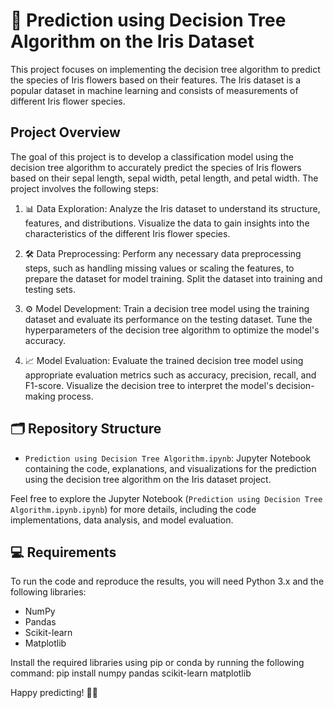 # 🌳 Prediction using Decision Tree Algorithm on the Iris Dataset

This project focuses on implementing the decision tree algorithm to predict the species of Iris flowers based on their features. The Iris dataset is a popular dataset in machine learning and consists of measurements of different Iris flower species.

## Project Overview

The goal of this project is to develop a classification model using the decision tree algorithm to accurately predict the species of Iris flowers based on their sepal length, sepal width, petal length, and petal width. The project involves the following steps:

1. 📊 Data Exploration: Analyze the Iris dataset to understand its structure, features, and distributions. Visualize the data to gain insights into the characteristics of the different Iris flower species.

2. 🛠️ Data Preprocessing: Perform any necessary data preprocessing steps, such as handling missing values or scaling the features, to prepare the dataset for model training. Split the dataset into training and testing sets.

3. ⚙️ Model Development: Train a decision tree model using the training dataset and evaluate its performance on the testing dataset. Tune the hyperparameters of the decision tree algorithm to optimize the model's accuracy.

4. 📈 Model Evaluation: Evaluate the trained decision tree model using appropriate evaluation metrics such as accuracy, precision, recall, and F1-score. Visualize the decision tree to interpret the model's decision-making process.

## 🗂️ Repository Structure

- `Prediction using Decision Tree Algorithm.ipynb`: Jupyter Notebook containing the code, explanations, and visualizations for the prediction using the decision tree algorithm on the Iris dataset project.

Feel free to explore the Jupyter Notebook (`Prediction using Decision Tree Algorithm.ipynb.ipynb`) for more details, including the code implementations, data analysis, and model evaluation.

## 💻 Requirements

To run the code and reproduce the results, you will need Python 3.x and the following libraries:
- NumPy
- Pandas
- Scikit-learn
- Matplotlib

Install the required libraries using pip or conda by running the following command:
pip install numpy pandas scikit-learn matplotlib

Happy predicting! 🌺🌳
